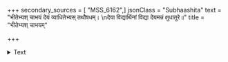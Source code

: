 +++
secondary_sources = [ "MSS_6162",]
jsonClass = "Subhaashita"
text = "भीतेभ्यश् चाभयं देयं व्याधितेभ्यस् तथौषधम्।  \nदेया विद्यार्थिनां विद्या देयमन्नं क्षुधातुरे॥"
title = "भीतेभ्यश् चाभयम्"

+++

<details><summary>Text</summary>

भीतेभ्यश् चाभयं देयं व्याधितेभ्यस् तथौषधम्।  
देया विद्यार्थिनां विद्या देयमन्नं क्षुधातुरे॥
</details>
